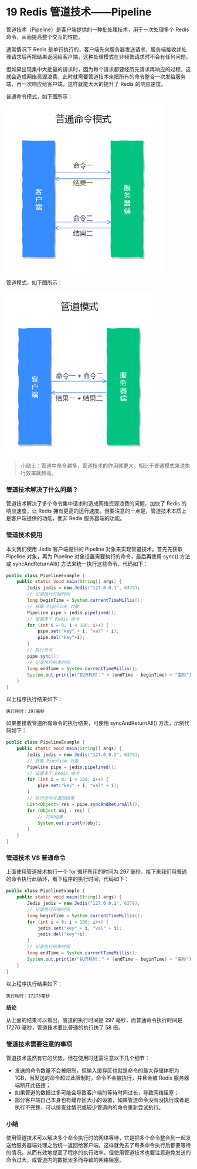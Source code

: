 # 19 Redis 管道技术——Pipeline

管道技术（Pipeline）是客户端提供的一种批处理技术，用于一次处理多个 Redis 命令，从而提高整个交互的性能。

通常情况下 Redis 是单行执行的，客户端先向服务器发送请求，服务端接收并处理请求后再把结果返回给客户端，这种处理模式在非频繁请求时不会有任何问题。

但如果出现集中大批量的请求时，因为每个请求都要经历先请求再响应的过程，这就会造成网络资源浪费，此时就需要管道技术来把所有的命令整合一次发给服务端，再一次响应给客户端，这样就能大大的提升了 Redis 的响应速度。

普通命令模式，如下图所示：

![普通模式.png](assets/30beb330-63a1-11ea-9c08-6f91e6eaabb6)

管道模式，如下图所示：

![管道模式.png](assets/4b5d1f60-63a1-11ea-8be0-ebada4c42c48)

> 小贴士：管道中命令越多，管道技术的作用就更大，相比于普通模式来说执行效率就越高。

### 管道技术解决了什么问题？

管道技术解决了多个命令集中请求时造成网络资源浪费的问题，加快了 Redis 的响应速度，让 Redis 拥有更高的运行速度。但要注意的一点是，管道技术本质上是客户端提供的功能，而非 Redis 服务器端的功能。

### 管道技术使用

本文我们使用 Jedis 客户端提供的 Pipeline 对象来实现管道技术。首先先获取 Pipeline 对象，再为 Pipeline 对象设置需要执行的命令，最后再使用 sync() 方法或 syncAndReturnAll() 方法来统一执行这些命令，代码如下：

```java
public class PipelineExample {
    public static void main(String[] args) {
        Jedis jedis = new Jedis("127.0.0.1", 6379);
        // 记录执行开始时间
        long beginTime = System.currentTimeMillis();
        // 获取 Pipeline 对象
        Pipeline pipe = jedis.pipelined();
        // 设置多个 Redis 命令
        for (int i = 0; i < 100; i++) {
            pipe.set("key" + i, "val" + i);
            pipe.del("key"+i);
        }
        // 执行命令
        pipe.sync();
        // 记录执行结束时间
        long endTime = System.currentTimeMillis();
        System.out.println("执行耗时：" + (endTime - beginTime) + "毫秒");
    }
}
```

以上程序执行结果如下：

```plaintext
执行耗时：297毫秒
```

如果要接收管道所有命令的执行结果，可使用 syncAndReturnAll() 方法，示例代码如下：

```java
public class PipelineExample {
    public static void main(String[] args) {
        Jedis jedis = new Jedis("127.0.0.1", 6379);
        // 获取 Pipeline 对象
        Pipeline pipe = jedis.pipelined();
        // 设置多个 Redis 命令
        for (int i = 0; i < 100; i++) {
            pipe.set("key" + i, "val" + i);
        }
        // 执行命令并返回结果
        List<Object> res = pipe.syncAndReturnAll();
        for (Object obj : res) {
            // 打印结果
            System.out.println(obj);
        }
    }
}
```

### 管道技术 VS 普通命令

上面使用管道技术执行一个 for 循环所用的时间为 297 毫秒，接下来我们用普通的命令执行此循环，看下程序的执行时间，代码如下：

```java
public class PipelineExample {
    public static void main(String[] args) {
        Jedis jedis = new Jedis("127.0.0.1", 6379);
        // 记录执行开始时间
        long beginTime = System.currentTimeMillis();
        for (int i = 0; i < 100; i++) {
            jedis.set("key" + i, "val" + i);
            jedis.del("key"+i);
        }
        // 记录执行结束时间
        long endTime = System.currentTimeMillis();
        System.out.println("执行耗时：" + (endTime - beginTime) + "毫秒");
    }
}
```

以上程序执行结果如下：

```plaintext
执行耗时：17276毫秒
```

**结论**

从上面的结果可以看出，管道的执行时间是 297 毫秒，而普通命令执行时间是 17276 毫秒，管道技术要比普通的执行快了 58 倍。

### 管道技术需要注意的事项

管道技术虽然有它的优势，但在使用时还需注意以下几个细节：

- 发送的命令数量不会被限制，但输入缓存区也就是命令的最大存储体积为 1GB，当发送的命令超过此限制时，命令不会被执行，并且会被 Redis 服务器端断开此链接；
- 如果管道的数据过多可能会导致客户端的等待时间过长，导致网络阻塞；
- 部分客户端自己本身也有缓存区大小的设置，如果管道命令没有没执行或者是执行不完整，可以排查此情况或较少管道内的命令重新尝试执行。

### 小结

使用管道技术可以解决多个命令执行时的网络等待，它是把多个命令整合到一起发送给服务器端处理之后统一返回给客户端，这样就免去了每条命令执行后都要等待的情况，从而有效地提高了程序的执行效率，但使用管道技术也要注意避免发送的命令过大，或管道内的数据太多而导致的网络阻塞。
